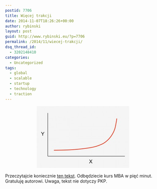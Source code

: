 ```yaml
---
postid: 7706
title: Więcej trakcji
date: 2014-11-07T18:26:26+00:00
author: rybinski
layout: post
guid: http://www.rybinski.eu/?p=7706
permalink: /2014/11/wiecej-trakcji/
dsq_thread_id:
  - 3202148410
categories:
  - Uncategorized
tags:
  - global
  - scalable
  - startup
  - technology
  - traction
---
```

<p style="text-align: center;">
  <a href="/uploads/2014/11/traction.jpg"><img class="size-medium wp-image-7707 aligncenter" title="traction" src="/uploads/2014/11/traction-300x200.jpg" alt="" width="300" height="200" /></a>
</p>

Przeczytajcie koniecznie [ten tekst](http://marcinszelag.natemat.pl/122887,startupowa-polska-oczami-inwestora-duzo-szumu-malo-trakcji). Odbędziecie kurs MBA w pięć minut. Gratuluję autorowi. Uwaga, tekst nie dotyczy PKP.
